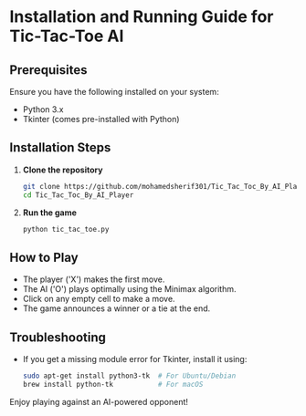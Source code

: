 # Installation and Running Guide for Tic-Tac-Toe AI

## Prerequisites
Ensure you have the following installed on your system:
- Python 3.x
- Tkinter (comes pre-installed with Python)

## Installation Steps

1. **Clone the repository**
   ```sh
   git clone https://github.com/mohamedsherif301/Tic_Tac_Toc_By_AI_Player.git
   cd Tic_Tac_Toc_By_AI_Player
   ```

2. **Run the game**
   ```sh
   python tic_tac_toe.py
   ```

## How to Play
- The player ('X') makes the first move.
- The AI ('O') plays optimally using the Minimax algorithm.
- Click on any empty cell to make a move.
- The game announces a winner or a tie at the end.

## Troubleshooting
- If you get a missing module error for Tkinter, install it using:
  ```sh
  sudo apt-get install python3-tk  # For Ubuntu/Debian
  brew install python-tk           # For macOS
  ```

Enjoy playing against an AI-powered opponent!

